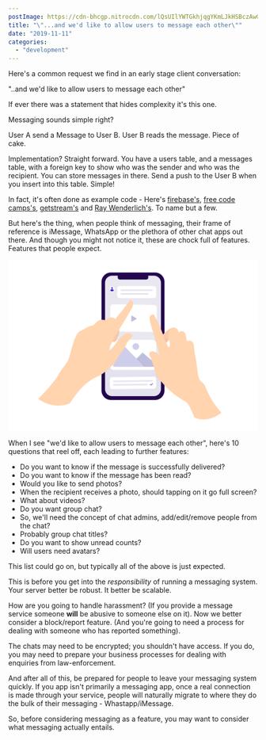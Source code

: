 ```yaml
---
postImage: https://cdn-bhcgp.nitrocdn.com/lQsUIlYWTGkhjqgYKmLJkHSBczAwGDPM/assets/static/optimized/rev-f8d7f54/wp-content/uploads/2019/09/sendMessagesBlogPostFinal-02.png.webp
title: "\"...and we'd like to allow users to message each other\""
date: "2019-11-11"
categories: 
  - "development"
---
```


Here's a common request we find in an early stage client conversation:

"..and we'd like to allow users to message each other"

If ever there was a statement that hides complexity it's this one.

Messaging sounds simple right?

User A send a Message to User B. User B reads the message. Piece of cake.

Implementation? Straight forward. You have a users table, and a messages table, with a foreign key to show who was the sender and who was the recipient. You can store messages in there. Send a push to the User B when you insert into this table. Simple!

In fact, it's often done as example code - Here's [firebase's](https://codelabs.developers.google.com/codelabs/firebase-android/#0), [free code camps's](https://www.freecodecamp.org/news/building-a-chat-application-with-mean-stack-637254d1136d/), [getstream's](https://getstream.io/chat/react-chat/tutorial/) and [Ray Wenderlich's](https://www.raywenderlich.com/5359-firebase-tutorial-real-time-chat). To name but a few.

But here's the thing, when people think of messaging, their frame of reference is iMessage, WhatsApp or the plethora of other chat apps out there. And though you might not notice it, these are chock full of features. Features that people expect.

![App Messaging. Illustration of hands typing a message on a smartphone](images/sendMessagesBlogPostFinal-01-1.png)

When I see "we'd like to allow users to message each other", here's 10 questions that reel off, each leading to further features:

- Do you want to know if the message is successfully delivered?
- Do you want to know if the message has been read?
- Would you like to send photos?
- When the recipient receives a photo, should tapping on it go full screen?
- What about videos?
- Do you want group chat?
- So, we'll need the concept of chat admins, add/edit/remove people from the chat?
- Probably group chat titles?
- Do you want to show unread counts?
- Will users need avatars?

This list could go on, but typically all of the above is just expected.

This is before you get into the _responsibility_ of running a messaging system. Your server better be robust. It better be scalable.

How are you going to handle harassment? (If you provide a message service someone **will** be abusive to someone else on it). Now we better consider a block/report feature. (And you're going to need a process for dealing with someone who has reported something).

The chats may need to be encrypted; you shouldn't have access. If you do, you may need to prepare your business processes for dealing with enquiries from law-enforcement.

And after all of this, be prepared for people to leave your messaging system quickly. If you app isn't primarily a messaging app, once a real connection is made through your service, people will naturally migrate to where they do the bulk of their messaging - Whastapp/iMessage.

So, before considering messaging as a feature, you may want to consider what messaging actually entails.
